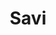 ---
facebook: https://facebook.com/BySaviUSA
instagram: https://instagram.com/bysaviusa
linkedin: https://linkedin.com/company/11247431
logohandle: bysavi
sort: savi
title: Savi
twitter: https://x.com/BySavi
website: https://www.bysavi.com/
youtube: https://youtube.com/channel/UCVrTDpnHf-TIlsXy1ezJtMw
---